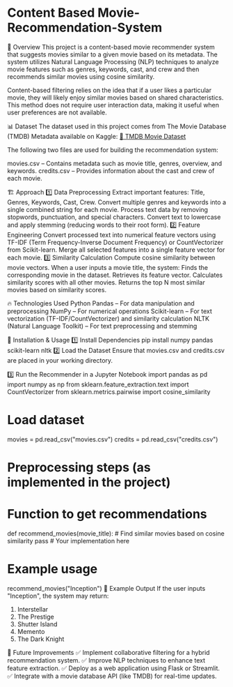 # Content Based Movie-Recommendation-System
📌 Overview
This project is a content-based movie recommender system that suggests movies similar to a given movie based on its metadata. The system utilizes Natural Language Processing (NLP) techniques to analyze movie features such as genres, keywords, cast, and crew and then recommends similar movies using cosine similarity.

Content-based filtering relies on the idea that if a user likes a particular movie, they will likely enjoy similar movies based on shared characteristics. This method does not require user interaction data, making it useful when user preferences are not available.

📊 Dataset
The dataset used in this project comes from The Movie Database (TMDB) Metadata available on Kaggle:
[🔗 TMDB Movie Dataset](https://www.kaggle.com/datasets/tmdb/tmdb-movie-metadata)

The following two files are used for building the recommendation system:

movies.csv – Contains metadata such as movie title, genres, overview, and keywords.
credits.csv – Provides information about the cast and crew of each movie.

🏗️ Approach
1️⃣ Data Preprocessing
Extract important features: Title, Genres, Keywords, Cast, Crew.
Convert multiple genres and keywords into a single combined string for each movie.
Process text data by removing stopwords, punctuation, and special characters.
Convert text to lowercase and apply stemming (reducing words to their root form).
2️⃣ Feature Engineering
Convert processed text into numerical feature vectors using TF-IDF (Term Frequency-Inverse Document Frequency) or CountVectorizer from Scikit-learn.
Merge all selected features into a single feature vector for each movie.
3️⃣ Similarity Calculation
Compute cosine similarity between movie vectors.
When a user inputs a movie title, the system:
Finds the corresponding movie in the dataset.
Retrieves its feature vector.
Calculates similarity scores with all other movies.
Returns the top N most similar movies based on similarity scores.


🔥 Technologies Used
Python
Pandas – For data manipulation and preprocessing
NumPy – For numerical operations
Scikit-learn – For text vectorization (TF-IDF/CountVectorizer) and similarity calculation
NLTK (Natural Language Toolkit) – For text preprocessing and stemming


🚀 Installation & Usage
1️⃣ Install Dependencies
pip install numpy pandas scikit-learn nltk
2️⃣ Load the Dataset
Ensure that movies.csv and credits.csv are placed in your working directory.

3️⃣ Run the Recommender in a Jupyter Notebook
import pandas as pd
import numpy as np
from sklearn.feature_extraction.text import CountVectorizer
from sklearn.metrics.pairwise import cosine_similarity

# Load dataset
movies = pd.read_csv("movies.csv")
credits = pd.read_csv("credits.csv")

# Preprocessing steps (as implemented in the project)

# Function to get recommendations
def recommend_movies(movie_title):
    # Find similar movies based on cosine similarity
    pass  # Your implementation here

# Example usage
recommend_movies("Inception")
🎯 Example Output
If the user inputs "Inception", the system may return:
1. Interstellar
2. The Prestige
3. Shutter Island
4. Memento
5. The Dark Knight


📌 Future Improvements
✅ Implement collaborative filtering for a hybrid recommendation system.
✅ Improve NLP techniques to enhance text feature extraction.
✅ Deploy as a web application using Flask or Streamlit.
✅ Integrate with a movie database API (like TMDB) for real-time updates.

